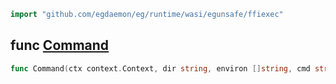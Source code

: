 <!-- Code generated by gomarkdoc. DO NOT EDIT -->

```go
import "github.com/egdaemon/eg/runtime/wasi/egunsafe/ffiexec"
```



<a name="Command"></a>
## func [Command](<https://github.com/egdaemon/eg/blob/main/runtime/wasi/egunsafe/ffiexec/ffiexec.go#L10>)

```go
func Command(ctx context.Context, dir string, environ []string, cmd string, args []string) error
```



